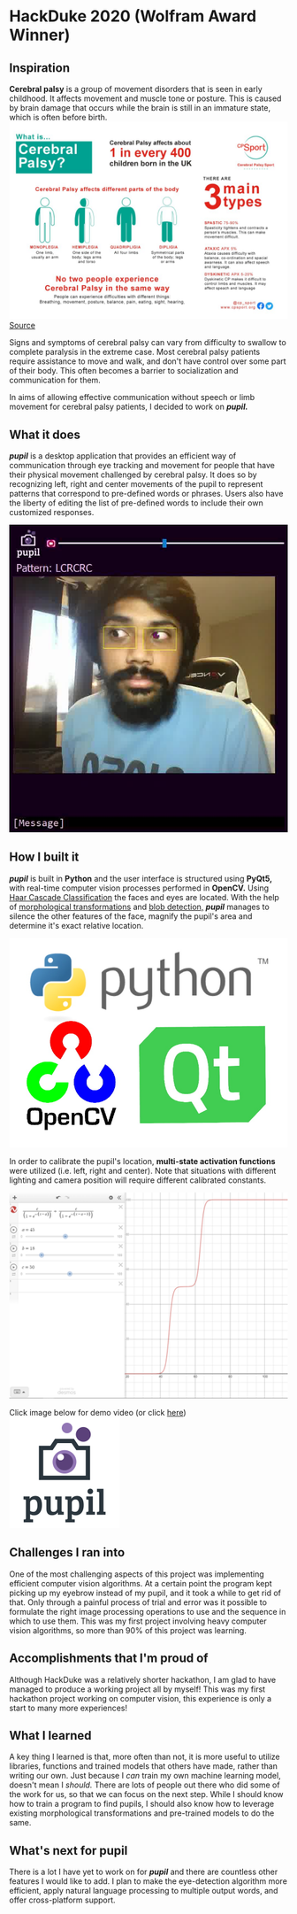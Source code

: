 # HackDuke 2020 (Wolfram Award Winner)
## Inspiration
**Cerebral palsy** is a group of movement disorders that is seen in early childhood. It affects movement and muscle tone or posture. This is caused by brain damage that occurs while the brain is still in an immature state, which is often before birth.  
![infographic](img/infographic.jpg)  
[Source](https://www.cpsport.org/resources/cerebral-palsy-key-facts-and-statistics/)
  
Signs and symptoms of cerebral palsy can vary from difficulty to swallow to complete paralysis in the extreme case. Most cerebral palsy patients require assistance to move and walk, and don't have control over some part of their body. This often becomes a barrier to socialization and communication for them.  
  
In aims of allowing effective communication without speech or limb movement for cerebral palsy patients, I decided to work on ***pupil.***
## What it does
***pupil*** is a desktop application that provides an efficient way of communication through eye tracking and movement for people that have their physical movement challenged by cerebral palsy. It does so by recognizing left, right and center movements of the pupil to represent patterns that correspond to pre-defined words or phrases. Users also have the liberty of editing the list of pre-defined words to include their own customized responses.  
  
![screenshot](img/screenshot.jpg)  
  
## How I built it
***pupil*** is built in **Python** and the user interface is structured using **PyQt5,** with real-time computer vision processes performed in **OpenCV.** Using [Haar Cascade Classification](https://opencv-python-tutroals.readthedocs.io/en/latest/py_tutorials/py_objdetect/py_face_detection/py_face_detection.html) the faces and eyes are located. With the help of [morphological transformations](https://docs.opencv.org/master/d9/d61/tutorial_py_morphological_ops.html) and [blob detection,](https://docs.opencv.org/3.4/d0/d7a/classcv_1_1SimpleBlobDetector.html) ***pupil*** manages to silence the other features of the face, magnify the pupil's area and determine it's exact relative location.  
  
![techstack](img/techstack.jpg)
  
In order to calibrate the pupil's location, **multi-state activation functions** were utilized (i.e. left, right and center). Note that situations with different lighting and camera position will require different calibrated constants.  
  
![activation](img/activation.PNG)  
  
Click image below for demo video (or click [here](https://youtu.be/_9XTW2mqdjo))  
[![Video_Thumbnail](img/logo_light.png)](https://youtu.be/_9XTW2mqdjo)
  
## Challenges I ran into
One of the most challenging aspects of this project was implementing efficient computer vision algorithms. At a certain point the program kept picking up my eyebrow instead of my pupil, and it took a while to get rid of that. Only through a painful process of trial and error was it possible to formulate the right image processing operations to use and the sequence in which to use them. This was my first project involving heavy computer vision algorithms, so more than 90% of this project was learning.  
  
## Accomplishments that I'm proud of
Although HackDuke was a relatively shorter hackathon, I am glad to have managed to produce a working project all by myself! This was my first hackathon project working on computer vision, this experience is only a start to many more experiences!  
  
## What I learned
A key thing I learned is that, more often than not, it is more useful to utilize libraries, functions and trained models that others have made, rather than writing our own. Just because I *can* train my own machine learning model, doesn't mean I *should.* There are lots of people out there who did some of the work for us, so that we can focus on the next step. While I should know how to train a program to find pupils, I should also know how to leverage existing morphological transformations and pre-trained models to do the same.  
  
## What's next for pupil
There is a lot I have yet to work on for ***pupil*** and there are countless other features I would like to add. I plan to make the eye-detection algorithm more efficient, apply natural language processing to multiple output words, and offer cross-platform support.